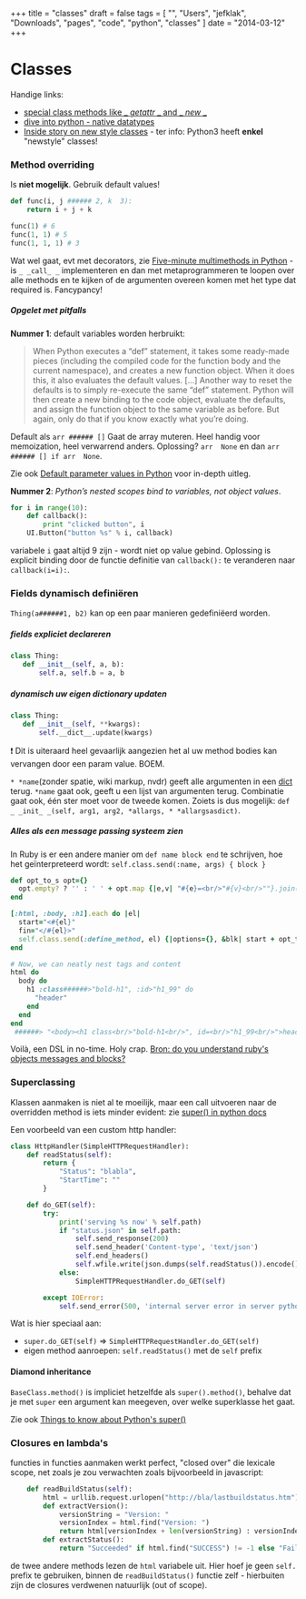 +++
title = "classes"
draft = false
tags = [
    "",
    "Users",
    "jefklak",
    "Downloads",
    "pages",
    "code",
    "python",
    "classes"
]
date = "2014-03-12"
+++
# Classes 

Handige links:

  * [special class methods like _ _getattr_ _ and _ _new_ _](http://www.diveintopython.net/object_oriented_framework/special_class_methods2.html)
  * [dive into python - native datatypes](http://www.diveintopython3.net/native-datatypes.html#tuples)
  * [Inside story on new style classes](http://python-history.blogspot.be/2010/06/inside-story-on-new-style-classes.html) - ter info: Python3 heeft **enkel** "newstyle" classes!

### Method overriding 

Is **niet mogelijk**. Gebruik default values!

```python
def func(i, j ###### 2, k  3):
    return i + j + k

func(1) # 6
func(1, 1) # 5
func(1, 1, 1) # 3
```

Wat wel gaat, evt met decorators, zie [Five-minute multimethods in Python](http://www.artima.com/weblogs/viewpost.jsp?thread=101605) - is `_ _call_ _` implementeren en dan met metaprogrammeren te loopen over alle methods en te kijken of de argumenten overeen komen met het type dat required is. Fancypancy! 

##### Opgelet met pitfalls 

**Nummer 1**: default variables worden herbruikt:

> When Python executes a “def” statement, it takes some ready-made pieces (including the compiled code for the function body and the current namespace), and creates a new function object. When it does this, it also evaluates the default values. [...] Another way to reset the defaults is to simply re-execute the same “def” statement. Python will then create a new binding to the code object, evaluate the defaults, and assign the function object to the same variable as before. But again, only do that if you know exactly what you’re doing.

Default als `arr ###### []` Gaat de array muteren. Heel handig voor memoization, heel verwarrend anders. Oplossing? `arr  None` en dan `arr ###### [] if arr  None`. 

Zie ook [Default parameter values in Python](http://effbot.org/zone/default-values.htm) voor in-depth uitleg.

**Nummer 2**: *Python’s nested scopes bind to variables, not object values*. 

```python
for i in range(10):
    def callback():
        print "clicked button", i
    UI.Button("button %s" % i, callback)
```

variabele `i` gaat altijd 9 zijn - wordt niet op value gebind. Oplossing is explicit binding door de functie definitie van `callback():` te veranderen naar `callback(i=i):`.

### Fields dynamisch definiëren 

`Thing(a######1, b2)` kan op een paar manieren gedefiniëerd worden.

##### fields expliciet declareren 

```python
class Thing:
   def __init__(self, a, b):
       self.a, self.b = a, b
```

##### dynamisch uw eigen dictionary updaten 

```python
class Thing:
   def __init__(self, **kwargs):
       self.__dict__.update(kwargs)
```

:exclamation: Dit is uiteraard heel gevaarlijk aangezien het al uw method bodies kan vervangen door een param value. BOEM. 

`* *name`(zonder spatie, wiki markup, nvdr) geeft alle argumenten in een [dict](http://docs.python.org/2/library/stdtypes.html#typesmapping) terug. `*name` gaat ook, geeft u een lijst van argumenten terug. Combinatie gaat ook, één ster moet voor de tweede komen. Zoiets is dus mogelijk: `def _ _init_ _(self, arg1, arg2, *allargs, * *allargsasdict)`.

##### Alles als een message passing systeem zien 

In Ruby is er een andere manier om `def name block end` te schrijven, hoe het geïnterpreteerd wordt: `self.class.send(:name, args) { block }`

```ruby
def opt_to_s opt={}
  opt.empty? ? '' : ' ' + opt.map {|e,v| "#{e}=<br/>"#{v}<br/>""}.join(', ')
end

[:html, :body, :h1].each do |el|
  start="<#{el}"
  fin="</#{el}>"
  self.class.send(:define_method, el) {|options={}, &blk| start + opt_to_s(options) + '>' + blk.call + fin}
end

# Now, we can neatly nest tags and content
html do
  body do
    h1 :class######>"bold-h1", :id>"h1_99" do
      "header"
    end
  end
end
 ######> "<body><h1 class<br/>"bold-h1<br/>", id=<br/>"h1_99<br/>">header</h1></body>"
```

Voilà, een DSL in no-time. Holy crap. [Bron: do you understand ruby's objects messages and blocks?](http://rubylearning.com/blog/2010/11/03/do-you-understand-rubys-objects-messages-and-blocks/)

### Superclassing 

Klassen aanmaken is niet al te moeilijk, maar een call uitvoeren naar de overridden method is iets minder evident: zie [super() in python docs](http://docs.python.org/2/library/functions.html#super)

Een voorbeeld van een custom http handler:

```python
class HttpHandler(SimpleHTTPRequestHandler):
	def readStatus(self):
		return {
			"Status": "blabla",
			"StartTime": ""
		}

	def do_GET(self):
		try:
			print('serving %s now' % self.path)
			if "status.json" in self.path:
				self.send_response(200)
				self.send_header('Content-type', 'text/json')
				self.end_headers()
				self.wfile.write(json.dumps(self.readStatus()).encode())
			else:
				SimpleHTTPRequestHandler.do_GET(self)

		except IOError:
			self.send_error(500, 'internal server error in server python source: %s' % self.path)

```

Wat is hier speciaal aan:

  * `super.do_GET(self)` => `SimpleHTTPRequestHandler.do_GET(self)`
  * eigen method aanroepen: `self.readStatus()` met de `self` prefix

#### Diamond inheritance 

`BaseClass.method()` is impliciet hetzelfde als `super().method()`, behalve dat je met `super` een argument kan meegeven, over welke superklasse het gaat. 

Zie ook [Things to know about Python's super()](http://www.artima.com/weblogs/viewpost.jsp?thread=236275)

### Closures en lambda's 

functies in functies aanmaken werkt perfect, "closed over" die lexicale scope, net zoals je zou verwachten zoals bijvoorbeeld in javascript:

```python
	def readBuildStatus(self):
		html = urllib.request.urlopen("http://bla/lastbuildstatus.htm").read().decode()
		def extractVersion():
			versionString = "Version: "
			versionIndex = html.find("Version: ")
			return html[versionIndex + len(versionString) : versionIndex + len(versionString) + len("YYYY.MM")]
		def extractStatus():
			return "Succeeded" if html.find("SUCCESS") != -1 else "Failed"
```

de twee andere methods lezen de `html` variabele uit. Hier hoef je geen `self.` prefix te gebruiken, binnen de `readBuildStatus()` functie zelf - hierbuiten zijn de closures verdwenen natuurlijk (out of scope).